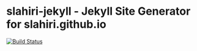 # slahiri-jekyll - Jekyll Site Generator for slahiri.github.io

[![Build Status](https://travis-ci.org/slahiri/slahiri-jekyll.svg?branch=master)](https://travis-ci.org/slahiri/slahiri-jekyll)
